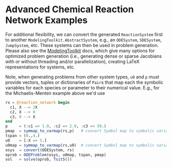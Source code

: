 # Advanced Chemical Reaction Network Examples
For additional flexibility, we can convert the generated `ReactionSystem` first
to another `ModelingToolkit.AbstractSystem`, e.g., an `ODESystem`, `SDESystem`,
`JumpSystem`, etc. These systems can then be used in problem generation. Please
also see the [ModelingToolkit](http://docs.sciml.ai/ModelingToolkit/stable/) docs, which give
many options for optimized problem generation (i.e., generating dense or sparse
Jacobians with or without threading and/or parallelization), creating LaTeX
representations for systems, etc.

Note, when generating problems from other system types, `u0` and `p` must
provide vectors, tuples or dictionaries of `Pair`s that map each the symbolic
variables for each species or parameter to their numerical value. E.g., for the
Michaelis-Menten example above we'd use
```julia
rs = @reaction_network begin
  c1, X --> 2X
  c2, X --> 0
  c3, 0 --> X
end
p     = (:c1 => 1.0, :c2 => 2.0, :c3 => 50.)
pmap  = symmap_to_varmap(rs,p)   # convert Symbol map to symbolic variable map
tspan = (0.,4.)
u0    = [:X => 5.]   
u0map = symmap_to_varmap(rs,u0)  # convert Symbol map to symbolic variable map
osys  = convert(ODESystem, rs)
oprob = ODEProblem(osys, u0map, tspan, pmap)
sol   = solve(oprob, Tsit5())
```

